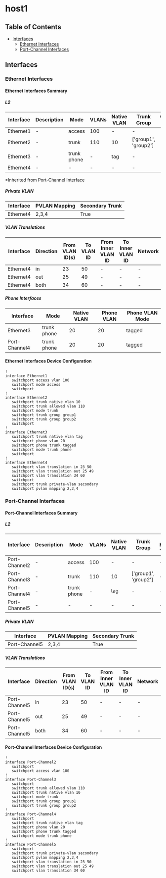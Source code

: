 # host1

## Table of Contents

- [Interfaces](#interfaces)
  - [Ethernet Interfaces](#ethernet-interfaces)
  - [Port-Channel Interfaces](#port-channel-interfaces)

## Interfaces

### Ethernet Interfaces

#### Ethernet Interfaces Summary

##### L2

| Interface | Description | Mode | VLANs | Native VLAN | Trunk Group | Channel-Group |
| --------- | ----------- | ---- | ----- | ----------- | ----------- | ------------- |
| Ethernet1 | - | access | 100 | - | - | - |
| Ethernet2 | - | trunk | 110 | 10 | ['group1', 'group2'] | - |
| Ethernet3 | - | trunk phone | - | tag | - | - |
| Ethernet4 | - | - | - | - | - | - |

*Inherited from Port-Channel Interface

##### Private VLAN

| Interface | PVLAN Mapping | Secondary Trunk |
| --------- | ------------- | ----------------|
| Ethernet4 | 2,3,4 | True |

##### VLAN Translations

| Interface | Direction | From VLAN ID(s) | To VLAN ID | From Inner VLAN ID | To Inner VLAN ID | Network | Dot1q-tunnel |
| --------- | --------- | --------------- | ---------- | ------------------ | ---------------- | ------- | ------------ |
| Ethernet4 | in | 23 | 50 | - | - | - | - |
| Ethernet4 | out | 25 | 49 | - | - | - | - |
| Ethernet4 | both | 34 | 60 | - | - | - | - |

##### Phone Interfaces

| Interface | Mode | Native VLAN | Phone VLAN | Phone VLAN Mode |
| --------- | ---- | ----------- | ---------- | --------------- |
| Ethernet3 | trunk phone | 20 | 20 | tagged |
| Port-Channel4 | trunk phone | 20 | 20 | tagged |

#### Ethernet Interfaces Device Configuration

```eos
!
interface Ethernet1
   switchport access vlan 100
   switchport mode access
   switchport
!
interface Ethernet2
   switchport trunk native vlan 10
   switchport trunk allowed vlan 110
   switchport mode trunk
   switchport trunk group group1
   switchport trunk group group2
   switchport
!
interface Ethernet3
   switchport trunk native vlan tag
   switchport phone vlan 20
   switchport phone trunk tagged
   switchport mode trunk phone
   switchport
!
interface Ethernet4
   switchport vlan translation in 23 50
   switchport vlan translation out 25 49
   switchport vlan translation 34 60
   switchport
   switchport trunk private-vlan secondary
   switchport pvlan mapping 2,3,4
```

### Port-Channel Interfaces

#### Port-Channel Interfaces Summary

##### L2

| Interface | Description | Mode | VLANs | Native VLAN | Trunk Group | LACP Fallback Timeout | LACP Fallback Mode | MLAG ID | EVPN ESI |
| --------- | ----------- | ---- | ----- | ----------- | ------------| --------------------- | ------------------ | ------- | -------- |
| Port-Channel2 | - | access | 100 | - | - | - | - | - | - |
| Port-Channel3 | - | trunk | 110 | 10 | ['group1', 'group2'] | - | - | - | - |
| Port-Channel4 | - | trunk phone | - | tag | - | - | - | - | - |
| Port-Channel5 | - | - | - | - | - | - | - | - | - |

##### Private VLAN

| Interface | PVLAN Mapping | Secondary Trunk |
| --------- | ------------- | ----------------|
| Port-Channel5 | 2,3,4 | True |

##### VLAN Translations

| Interface |  Direction | From VLAN ID(s) | To VLAN ID | From Inner VLAN ID | To Inner VLAN ID | Network | Dot1q-tunnel |
| --------- |  --------- | --------------- | ---------- | ------------------ | ---------------- | ------- | ------------ |
| Port-Channel5 | in | 23 | 50 | - | - | - | - |
| Port-Channel5 | out | 25 | 49 | - | - | - | - |
| Port-Channel5 | both | 34 | 60 | - | - | - | - |

#### Port-Channel Interfaces Device Configuration

```eos
!
interface Port-Channel2
   switchport
   switchport access vlan 100
!
interface Port-Channel3
   switchport
   switchport trunk allowed vlan 110
   switchport trunk native vlan 10
   switchport mode trunk
   switchport trunk group group1
   switchport trunk group group2
!
interface Port-Channel4
   switchport
   switchport trunk native vlan tag
   switchport phone vlan 20
   switchport phone trunk tagged
   switchport mode trunk phone
!
interface Port-Channel5
   switchport
   switchport trunk private-vlan secondary
   switchport pvlan mapping 2,3,4
   switchport vlan translation in 23 50
   switchport vlan translation out 25 49
   switchport vlan translation 34 60
```
